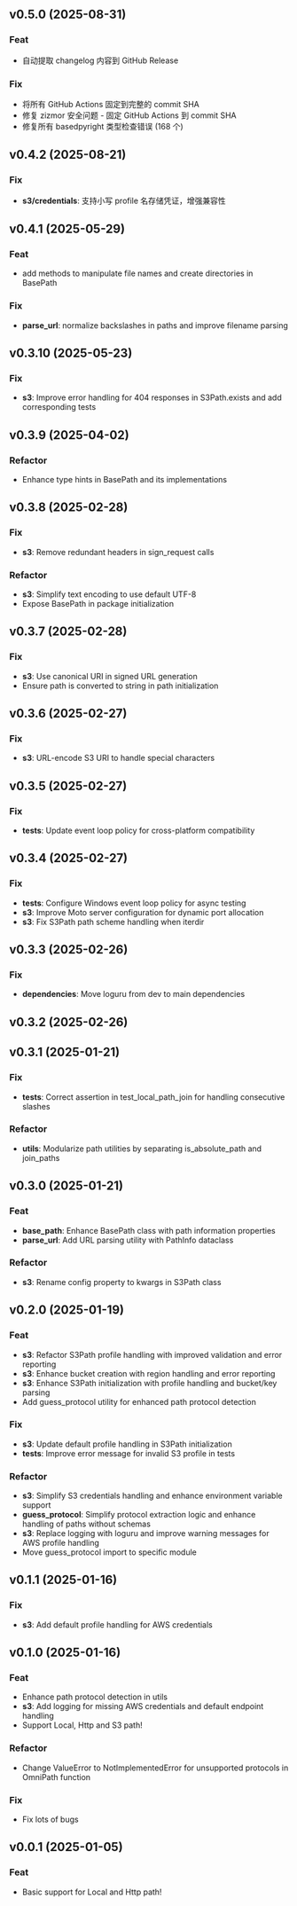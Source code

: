 ## v0.5.0 (2025-08-31)

### Feat

- 自动提取 changelog 内容到 GitHub Release

### Fix

- 将所有 GitHub Actions 固定到完整的 commit SHA
- 修复 zizmor 安全问题 - 固定 GitHub Actions 到 commit SHA
- 修复所有 basedpyright 类型检查错误 (168 个)

## v0.4.2 (2025-08-21)

### Fix

- **s3/credentials**: 支持小写 profile 名存储凭证，增强兼容性

## v0.4.1 (2025-05-29)

### Feat

- add methods to manipulate file names and create directories in BasePath

### Fix

- **parse_url**: normalize backslashes in paths and improve filename parsing

## v0.3.10 (2025-05-23)

### Fix

- **s3**: Improve error handling for 404 responses in S3Path.exists and add corresponding tests

## v0.3.9 (2025-04-02)

### Refactor

- Enhance type hints in BasePath and its implementations

## v0.3.8 (2025-02-28)

### Fix

- **s3**: Remove redundant headers in sign_request calls

### Refactor

- **s3**: Simplify text encoding to use default UTF-8
- Expose BasePath in package initialization

## v0.3.7 (2025-02-28)

### Fix

- **s3**: Use canonical URI in signed URL generation
- Ensure path is converted to string in path initialization

## v0.3.6 (2025-02-27)

### Fix

- **s3**: URL-encode S3 URI to handle special characters

## v0.3.5 (2025-02-27)

### Fix

- **tests**: Update event loop policy for cross-platform compatibility

## v0.3.4 (2025-02-27)

### Fix

- **tests**: Configure Windows event loop policy for async testing
- **s3**: Improve Moto server configuration for dynamic port allocation
- **s3**: Fix S3Path path scheme handling when iterdir

## v0.3.3 (2025-02-26)

### Fix

- **dependencies**: Move loguru from dev to main dependencies

## v0.3.2 (2025-02-26)

## v0.3.1 (2025-01-21)

### Fix

- **tests**: Correct assertion in test_local_path_join for handling consecutive slashes

### Refactor

- **utils**: Modularize path utilities by separating is_absolute_path and join_paths

## v0.3.0 (2025-01-21)

### Feat

- **base_path**: Enhance BasePath class with path information properties
- **parse_url**: Add URL parsing utility with PathInfo dataclass

### Refactor

- **s3**: Rename config property to kwargs in S3Path class

## v0.2.0 (2025-01-19)

### Feat

- **s3**: Refactor S3Path profile handling with improved validation and error reporting
- **s3**: Enhance bucket creation with region handling and error reporting
- **s3**: Enhance S3Path initialization with profile handling and bucket/key parsing
- Add guess_protocol utility for enhanced path protocol detection

### Fix

- **s3**: Update default profile handling in S3Path initialization
- **tests**: Improve error message for invalid S3 profile in tests

### Refactor

- **s3**: Simplify S3 credentials handling and enhance environment variable support
- **guess_protocol**: Simplify protocol extraction logic and enhance handling of paths without schemas
- **s3**: Replace logging with loguru and improve warning messages for AWS profile handling
- Move guess_protocol import to specific module

## v0.1.1 (2025-01-16)

### Fix

- **s3**: Add default profile handling for AWS credentials

## v0.1.0 (2025-01-16)

### Feat

- Enhance path protocol detection in utils
- **s3**: Add logging for missing AWS credentials and default endpoint handling
- Support Local, Http and S3 path!

### Refactor

- Change ValueError to NotImplementedError for unsupported protocols in OmniPath function

### Fix

- Fix lots of bugs

## v0.0.1 (2025-01-05)

### Feat

- Basic support for Local and Http path!
